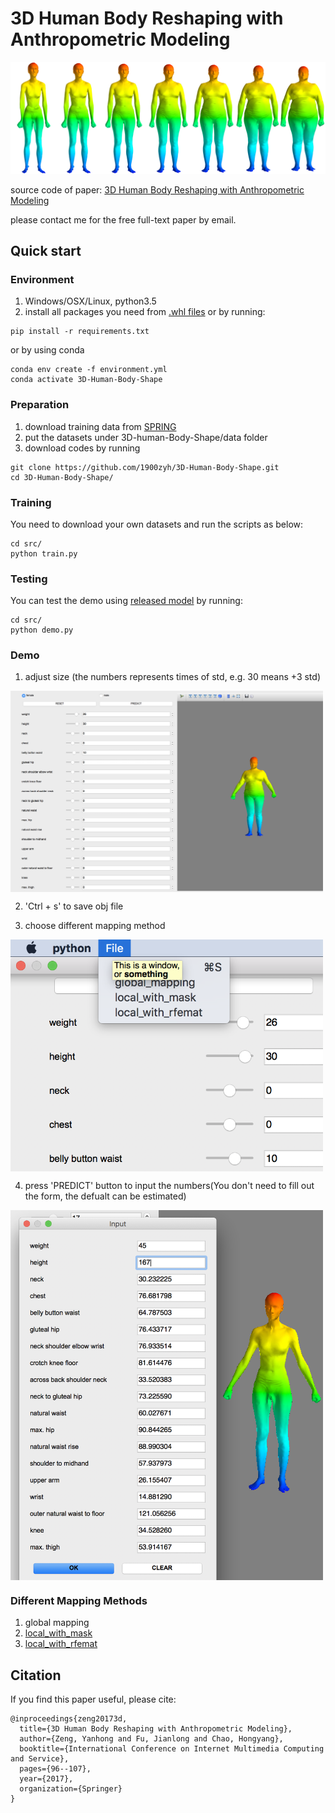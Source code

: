 # 3D Human Body Reshaping with Anthropometric Modeling  

![creating by deform-based global mapping](https://raw.githubusercontent.com/1900zyh/3D-Human-Body-Shape/master/docs/dg-h.png)

source code of paper: [3D Human Body Reshaping with Anthropometric Modeling](https://link.springer.com/chapter/10.1007/978-981-10-8530-7_10) 

please contact me for the free full-text paper by email. 

## Quick start

### Environment  
1. Windows/OSX/Linux, python3.5
2. install all packages you need from [.whl files](https://www.lfd.uci.edu/~gohlke/pythonlibs/#pyqt4) or by running:
```
pip install -r requirements.txt
```
or by using conda
```
conda env create -f environment.yml
conda activate 3D-Human-Body-Shape
```


### Preparation
1. download training data from [SPRING](https://graphics.soe.ucsc.edu/data/BodyModels/index.html)
2. put the datasets under 3D-human-Body-Shape/data folder 
3. download codes by running
```
git clone https://github.com/1900zyh/3D-Human-Body-Shape.git
cd 3D-Human-Body-Shape/
```


### Training
You need to download your own datasets and run the scripts as below:
```
cd src/ 
python train.py
```

### Testing
You can test the demo using [released model](https://github.com/1900zyh/3D-Human-Body-Shape/tree/master/release_model) by running:
```
cd src/
python demo.py
```

### Demo
1. adjust size (the numbers represents times of std, e.g. 30 means +3 std)
<img src="https://raw.githubusercontent.com/1900zyh/3D-Human-Body-Shape/master/docs/fig1.png" width="500" hegiht="313" align=center />

2. 'Ctrl + s' to save obj file

3. choose different mapping method
<img src="https://raw.githubusercontent.com/1900zyh/3D-Human-Body-Shape/master/docs/fig2.png" width="500" hegiht="313" align=center />

4. press 'PREDICT' button to input the numbers(You don't need to fill out the form, the defualt can be estimated)
<img src="https://raw.githubusercontent.com/1900zyh/3D-Human-Body-Shape/master/docs/fig3.png" width="500" hegiht="313" align=center />

### Different Mapping Methods
1. global mapping
2. [local_with_mask](https://dl.acm.org/citation.cfm?id=2758217)
3. [local_with_rfemat](https://link.springer.com/chapter/10.1007/978-981-10-8530-7_10)


## Citation  
If you find this paper useful, please cite:

```
@inproceedings{zeng20173d,
  title={3D Human Body Reshaping with Anthropometric Modeling},
  author={Zeng, Yanhong and Fu, Jianlong and Chao, Hongyang},
  booktitle={International Conference on Internet Multimedia Computing and Service},
  pages={96--107},
  year={2017},
  organization={Springer}
}
```
